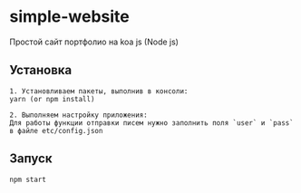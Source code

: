 # simple-website
Простой сайт портфолио на koa js (Node js)

## Установка
```
1. Установливаем пакеты, выполнив в консоли:
yarn (or npm install)

2. Выполняем настройку приложения:
Для работы функции отправки писем нужно заполнить поля `user` и `pass` в файле etc/config.json
```

## Запуск
```
npm start
```
